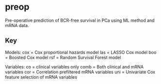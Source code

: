 # preop
Pre-operative prediction of BCR-free survival in PCa using ML method and mRNA data.

## Key
Models:
cox = Cox proportional hazards model
las = LASSO Cox model
boo = Boosted Cox model
rsf = Random Survival Forest model

Variables:
co = clinical variables only
comb = Both clinical and mRNA variables
cor = Correlation prefiltered mRNA variables
uni = Univariate Cox feature selection of mRNA variables
